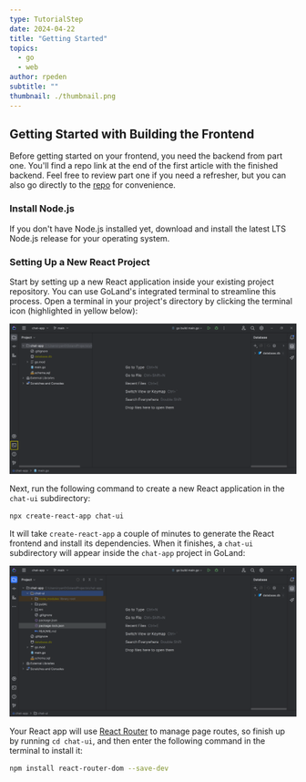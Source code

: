 ```yaml
---
type: TutorialStep
date: 2024-04-22
title: "Getting Started"
topics:
  - go
  - web
author: rpeden
subtitle: ""
thumbnail: ./thumbnail.png
---
```


## Getting Started with Building the Frontend

Before getting started on your frontend, you need the backend from part one. You'll find a repo link at the end of the first article with the finished backend. Feel free to review part one if you need a refresher, but you can also go directly to the [repo](https://github.com/rpeden/go-gin-react-part1) for convenience.

### Install Node.js

If you don't have Node.js installed yet, download and install the latest LTS Node.js release for your operating system.

### Setting Up a New React Project

Start by setting up a new React application inside your existing project repository. You can use GoLand's integrated terminal to streamline this process. Open a terminal in your project's directory by clicking the terminal icon (highlighted in yellow below):

![Terminal button](./images/1.png)

Next, run the following command to create a new React application in the `chat-ui` subdirectory:

```sh
npx create-react-app chat-ui
```

It will take `create-react-app` a couple of minutes to generate the React frontend and install its dependencies. When it finishes, a `chat-ui` subdirectory will appear inside the `chat-app` project in GoLand:

![chat-ui directory in GoLand](./images/2.png)

Your React app will use [React Router](https://reactrouter.com/) to manage page routes, so finish up by running `cd chat-ui`, and then enter the following command in the terminal to install it:

```sh
npm install react-router-dom --save-dev
```
